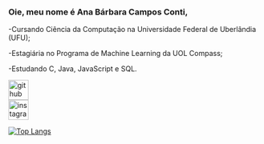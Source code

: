 ### Oie, meu nome é Ana Bárbara Campos Conti,

-Cursando Ciência da Computação na Universidade Federal de Uberlândia (UFU);

-Estagiária no Programa de Machine Learning da UOL Compass;

-Estudando C, Java, JavaScript e SQL.

[<img src='https://cdn.jsdelivr.net/npm/simple-icons@3.0.1/icons/github.svg' alt='github' height='40'>](https://github.com/AnaConti)  
[<img src='https://cdn.jsdelivr.net/npm/simple-icons@3.0.1/icons/instagram.svg' alt='instagram' height='40'>](https://www.instagram.com/anabarbaraconti/) 

[![Top Langs](https://github-readme-stats.vercel.app/api/top-langs/?username=AnaConti)](https://github.com/anuraghazra/github-readme-stats)

